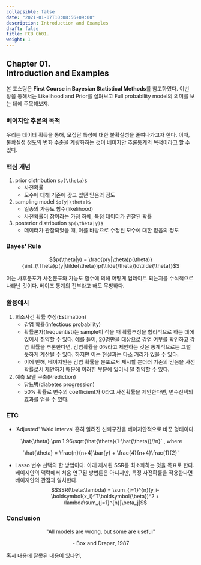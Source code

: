 ```yaml
---
collapsible: false
date: "2021-01-07T10:08:56+09:00"
description: Introduction and Examples
draft: false
title: FCB Ch01.
weight: 1
---
```


## Chapter 01. <br> Introduction and Examples
본 포스팅은 **First Course in Bayesian Statistical Methods**를 참고하였다.
이번 장을 통해서는 Likelihood and Prior를 살펴보고 Full probability model의 의미를 보는 데에 주목해보쟈.

### 베이지안 추론의 목적
우리는 데이터 획득을 통해, 모집단 특성에 대한 불확실성을 줄여나가고자 한다. 이때, 불확실성 정도의 변화 수준을 계량화하는 것이 베이지안 추론통계의 목적이라고 할 수 있다.

### 핵심 개념
1. prior distribution `$p(\theta)$`
    - 사전확률
    - 모수에 대해 기존에 갖고 있던 믿음의 정도
2. sampling model `$p(y|\theta)$` 
    - 일종의 가능도 함수(likelihood)
    - 사전확률이 참이라는 가정 하에, 특정 데이터가 관찰된 확률
3. posterior distribution `$p(\theta|y)$`
    - 데이터가 관찰되었을 때, 이를 바탕으로 수정된 모수에 대한 믿음의 정도
    
### Bayes' Rule
$$p(\theta|y) = \frac{p(y|\theta)p(\theta)}{\int_{\Theta}p(y|\tilde{\theta})p(\tilde{\theta})d\tilde{\theta}}$$

이는 사후분포가 사전분포와 가능도 함수에 의해 어떻게 업데이트 되는지를 수식적으로 나타난 것이다.
베이즈 통계의 전부라고 해도 무방하다.

### 활용예시
1. 희소사건 확률 추정(Estimation)
    - 감염 확률(infectious probability)
    - 확률론자(frequentist)는 sample이 적을 때 확률추정을 합리적으로 하는 데에 있어서 취약할 수 있다. 예를 들어, 20명만을 대상으로 감염 여부를 확인하고 감염 확률을 추론한다면, 감염확률을 0%라고 제안하는 것은 통계적으로는 그럴 듯하게 계산될 수 있다. 하지만 이는 현실과는 다소 거리가 있을 수 있다.
    - 이에 반해, 베이지안은 감염 확률을 분포로서 제시할 뿐더러 기존의 믿음을 사전확률로서 제안하기 때문에 이러한 부분에 있어서 덜 취약할 수 있다.
2. 예측 모델 구축(Prediction)
    - 당뇨병(diabetes progression)
    - 50% 확률로 변수의 coefficient가 0라고 사전확률을 제안한다면, 변수선택의 효과를 얻을 수 있다.

### ETC
- 'Adjusted' Wald interval
흔히 알려진 신뢰구간을 베이지안적으로 바꾼 형태이다. 
<p style='text-align: center'>`\hat{\theta} \pm 1.96\sqrt{\hat{\theta}(1-\hat{\theta})//n}` , where </p>
<p style='text-align: center'>`\hat{\theta} = \frac{n}{n+4}\bar{y} + \frac{4}{n+4}\frac{1}{2}`</p>

- Lasso
변수 선택의 한 방법이다. 아래 제시된 SSR를 최소화하는 것을 목표로 한다. 베이지안의 맥락에서 처음 연구된 방법론은 아니지만, 특정 사전확률을 적용한다면 베이지안의 관점과 일치한다.
$$SSR(\beta:\lambda) = \sum_{i=1}^{n}(y_i-\boldsymbol{x_i}^T\boldsymbol{\beta})^2 + \lambda\sum_{j=1}^{n}|\beta_j|$$ 



### Conclusion
<p style='text-align: center'> "All models are wrong, but some are useful" </p>
<p style='text-align: center'> - Box and Draper, 1987 </p> 


혹시 내용에 잘못된 내용이 있다면, 

<br>
<br>